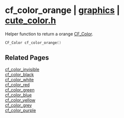 # cf_color_orange | [graphics](https://github.com/RandyGaul/cute_framework/blob/master/docs/graphics_readme.md) | [cute_color.h](https://github.com/RandyGaul/cute_framework/blob/master/include/cute_color.h)

Helper function to return a orange [CF_Color](https://github.com/RandyGaul/cute_framework/blob/master/docs/graphics/cf_color.md).

```cpp
CF_Color cf_color_orange()
```

## Related Pages

[cf_color_invisible](https://github.com/RandyGaul/cute_framework/blob/master/docs/graphics/cf_color_invisible.md)  
[cf_color_black](https://github.com/RandyGaul/cute_framework/blob/master/docs/graphics/cf_color_black.md)  
[cf_color_white](https://github.com/RandyGaul/cute_framework/blob/master/docs/graphics/cf_color_white.md)  
[cf_color_red](https://github.com/RandyGaul/cute_framework/blob/master/docs/graphics/cf_color_red.md)  
[cf_color_green](https://github.com/RandyGaul/cute_framework/blob/master/docs/graphics/cf_color_green.md)  
[cf_color_blue](https://github.com/RandyGaul/cute_framework/blob/master/docs/graphics/cf_color_blue.md)  
[cf_color_yellow](https://github.com/RandyGaul/cute_framework/blob/master/docs/graphics/cf_color_yellow.md)  
[cf_color_grey](https://github.com/RandyGaul/cute_framework/blob/master/docs/graphics/cf_color_grey.md)  
[cf_color_purple](https://github.com/RandyGaul/cute_framework/blob/master/docs/graphics/cf_color_purple.md)  
